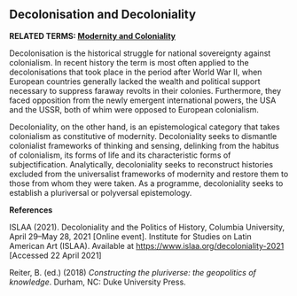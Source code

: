 ## Decolonisation and Decoloniality

**RELATED TERMS: [Modernity and Coloniality](https://github.com/narrative-environments/CourseCompendium/blob/main/Modernity-and-Coloniality.md)**

Decolonisation is the historical struggle for national sovereignty against colonialism. In recent history the term is most often applied to the decolonisations that took place in the period after World War II, when European countries generally lacked the wealth and political support necessary to suppress faraway revolts in their colonies. Furthermore, they faced opposition from the newly emergent international powers, the USA and the USSR, both of whim were opposed to European colonialism. 

Decoloniality, on the other hand, is an epistemological category that takes colonialism as constitutive of modernity. Decoloniality seeks to dismantle colonialist frameworks of thinking and sensing, delinking from the habitus of colonialism, its forms of life and its characteristic forms of subjectification. Analytically, decoloniality seeks to reconstruct histories excluded from the universalist frameworks of modernity and restore them to those from whom they were taken. As a programme, decoloniality seeks to establish a pluriversal or polyversal epistemology.

**References**

ISLAA (2021). Decoloniality and the Politics of History, Columbia University, April 29–May 28, 2021 [Online event]. Institute for Studies on Latin American Art (ISLAA). Available at https://www.islaa.org/decoloniality-2021 [Accessed 22 April 2021]

Reiter, B. (ed.) (2018) _Constructing the pluriverse: the geopolitics of knowledge_. Durham, NC: Duke University Press.
